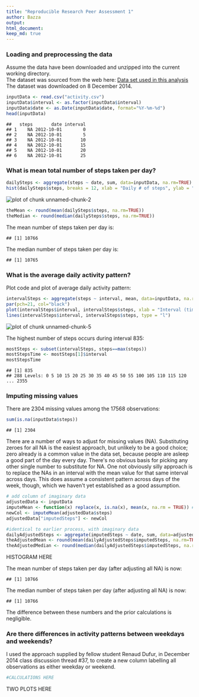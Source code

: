 ```yaml
---
title: "Reproducible Research Peer Assessment 1"
author: Bazza
output: 
html_document: 
keep_md: true
---
```

  
### Loading and preprocessing the data
Assume the data have been downloaded and unzipped into the current working directory.  
The dataset was sourced from the web here:
[Data set used in this analysis](https://d396qusza40orc.cloudfront.net/repdata%2Fdata%2Factivity.zip)  
The dataset was downloaded on 8 December 2014.  

```r
inputData <- read.csv("activity.csv")
inputData$interval <- as.factor(inputData$interval)
inputData$date <- as.Date(inputData$date, format="%Y-%m-%d")
head(inputData)
```

```
##   steps       date interval
## 1    NA 2012-10-01        0
## 2    NA 2012-10-01        5
## 3    NA 2012-10-01       10
## 4    NA 2012-10-01       15
## 5    NA 2012-10-01       20
## 6    NA 2012-10-01       25
```
  
### What is mean total number of steps taken per day?

```r
dailySteps <- aggregate(steps ~ date, sum, data=inputData, na.rm=TRUE)
hist(dailySteps$steps, breaks = 12, xlab = "Daily # of steps", ylab = "Frequency (# of days)", main = "Frequency - numbers of steps per day")
```

![plot of chunk unnamed-chunk-2](figure/unnamed-chunk-2-1.png) 

```r
theMean <- round(mean(dailySteps$steps, na.rm=TRUE))
theMedian <- round(median(dailySteps$steps, na.rm=TRUE))
```
The mean number of steps taken per day is:

```
## [1] 10766
```
The median number of steps taken per day is:

```
## [1] 10765
```
  
### What is the average daily activity pattern?
Plot code and plot of average daily activity pattern:

```r
intervalSteps <- aggregate(steps ~ interval, mean, data=inputData, na.rm=TRUE)
par(pch=21, col="black")
plot(intervalSteps$interval, intervalSteps$steps, xlab = "Interval (time)", ylab = "Number of steps", main = "Average number of steps by interval", type = "n")
lines(intervalSteps$interval, intervalSteps$steps, type = "l")
```

![plot of chunk unnamed-chunk-5](figure/unnamed-chunk-5-1.png) 
   
The highest number of steps occurs during interval 835:

```r
mostSteps <- subset(intervalSteps, steps==max(steps))
mostStepsTime <- mostSteps[1]$interval
mostStepsTime
```

```
## [1] 835
## 288 Levels: 0 5 10 15 20 25 30 35 40 45 50 55 100 105 110 115 120 ... 2355
```
  
### Imputing missing values
There are 2304 missing values among the 17568 observations:

```r
sum(is.na(inputData$steps))
```

```
## [1] 2304
```
  
There are a number of ways to adjust for missing values (NA). Substituting zeroes for all NA is the easiest approach, but unlikely to be a good choice; zero already is a common value in the data set, because people are asleep a good part of the day every day. There's no obvious basis for picking any other single number to substitute for NA. One not obviously silly approach is to replace the NAs in an interval with the mean value for that same interval across days. This does assume a consistent pattern across days of the week, though, which we haven't yet established as a good assumption.
  

```r
# add column of imaginary data
adjustedData <- inputData
imputeMean <- function(x) replace(x, is.na(x), mean(x, na.rm = TRUE)) # stackoverflow 17297897
newCol <- imputeMean(adjustedData$steps)
adjustedData["imputedSteps"] <- newCol

#identical to earlier process, with imaginary data
dailyAdjustedSteps <- aggregate(imputedSteps ~ date, sum, data=adjustedData, na.rm=TRUE)
theAdjustedMean <- round(mean(dailyAdjustedSteps$imputedSteps, na.rm=TRUE))
theAdjustedMedian <- round(median(dailyAdjustedSteps$imputedSteps, na.rm=TRUE))
```
  
HISTOGRAM HERE
  
The mean number of steps taken per day (after adjusting all NA) is now:

```
## [1] 10766
```
The median number of steps taken per day (after adjusting all NA) is now:

```
## [1] 10766
```
  
The difference between these numbers and the prior calculations is negligible.
  
### Are there differences in activity patterns between weekdays and weekends?
I used the approach supplied by fellow student Renaud Dufur, in December 2014 class discussion thread #37, to create a new column labelling all observations as either weekday or weekend.
  

```r
#CALCULATIONS HERE
```
  
TWO PLOTS HERE
  
